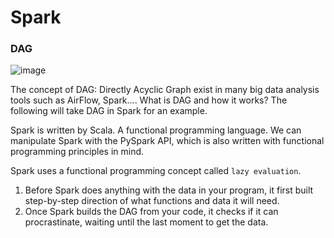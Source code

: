 # Spark

### DAG
![image](https://user-images.githubusercontent.com/56880104/142511395-9ad48035-b903-49a9-8bf3-f3fea9bbab38.png)


The concept of DAG: Directly Acyclic Graph exist in many big data analysis tools such as AirFlow, Spark.... What is DAG and how it works? The following will take DAG in Spark for an example. 

Spark is written by Scala. A functional programming language. We can manipulate Spark with the PySpark API, which is also written with functional programming principles in mind. 

Spark uses a functional programming concept called `lazy evaluation`. 

1. Before Spark does anything with the data in your program, it first built step-by-step direction of what functions and data it will need.  
2. Once Spark builds the DAG from your code, it checks if it can procrastinate, waiting until the last moment to get the data.
